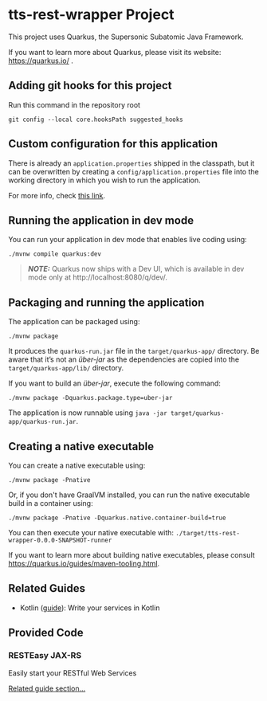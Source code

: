 # tts-rest-wrapper Project

This project uses Quarkus, the Supersonic Subatomic Java Framework.

If you want to learn more about Quarkus, please visit its website: https://quarkus.io/ .


## Adding git hooks for this project

Run this command in the repository root
```shell script
git config --local core.hooksPath suggested_hooks
```


## Custom configuration for this application

There is already an `application.properties` shipped in the classpath, but it can be overwritten
by creating a `config/application.properties` file into the working directory in which you wish to run the application.

For more info, check [this link](https://quarkus.io/guides/config-reference#configuration-sources).


## Running the application in dev mode

You can run your application in dev mode that enables live coding using:
```shell script
./mvnw compile quarkus:dev
```

> **_NOTE:_**  Quarkus now ships with a Dev UI, which is available in dev mode only at http://localhost:8080/q/dev/.


## Packaging and running the application

The application can be packaged using:
```shell script
./mvnw package
```
It produces the `quarkus-run.jar` file in the `target/quarkus-app/` directory.
Be aware that it’s not an _über-jar_ as the dependencies are copied into the `target/quarkus-app/lib/` directory.

If you want to build an _über-jar_, execute the following command:
```shell script
./mvnw package -Dquarkus.package.type=uber-jar
```

The application is now runnable using `java -jar target/quarkus-app/quarkus-run.jar`.


## Creating a native executable

You can create a native executable using: 
```shell script
./mvnw package -Pnative
```

Or, if you don't have GraalVM installed, you can run the native executable build in a container using: 
```shell script
./mvnw package -Pnative -Dquarkus.native.container-build=true
```

You can then execute your native executable with: `./target/tts-rest-wrapper-0.0.0-SNAPSHOT-runner`

If you want to learn more about building native executables, please consult https://quarkus.io/guides/maven-tooling.html.


## Related Guides

- Kotlin ([guide](https://quarkus.io/guides/kotlin)): Write your services in Kotlin


## Provided Code

### RESTEasy JAX-RS

Easily start your RESTful Web Services

[Related guide section...](https://quarkus.io/guides/getting-started#the-jax-rs-resources)

